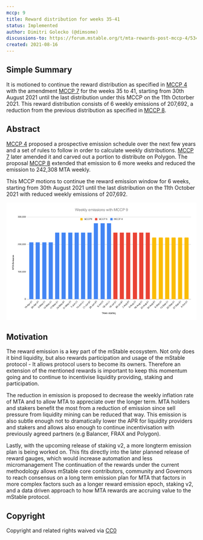 ```yaml
---
mccp: 9
title: Reward distribution for weeks 35-41
status: Implemented
author: Dimitri Golecko (@dimsome)
discussions-to: https://forum.mstable.org/t/mta-rewards-post-mccp-4/534/14
created: 2021-08-16
---
```


## Simple Summary

It is motioned to continue the reward distribution as specified in [MCCP 4](./mccp-4) with the amendment [MCCP 7](./mccp-7) for the weeks 35 to 41, starting from 30th August 2021 until the last distribution under this MCCP on the 11th Octorber 2021. This reward distribution consists of 6 weekly emissions of 207,692, a reduction from the previous distribution as specified in [MCCP 8](./mccp-8).

## Abstract

[MCCP 4](./mccp-4) proposed a prospective emission schedule over the next few years and a set of rules to follow in order to calculate weekly distributions. [MCCP 7](./mccp-7) later amended it and carved out a portion to distribute on Polygon. The proposal [MCCP 8](./mccp-8) extended that emission to 6 more weeks and reduced the emission to 242,308 MTA weekly.

This MCCP motions to continue the reward emission window for 6 weeks, starting from 30th August 2021 until the last distribution on the 11th October 2021 with reduced weekly emissions of 207,692.

![weekly-emissions](/assets/MCCP-9/weekly-emissions.png)

## Motivation

The reward emission is a key part of the mStable ecosystem. Not only does it bind liquidity, but also rewards participation and usage of the mStable protocol - It allows protocol users to become its owners. Therefore an extension of the mentioned rewards is important to keep this momentum going and to continue to incentivise liquidity providing, staking and participation.

The reduction in emission is proposed to decrease the weekly inflation rate of MTA and to allow MTA to appreciate over the longer term. MTA holders and stakers benefit the most from a reduction of emission since sell pressure from liquidity mining can be reduced that way. This emission is also subtle enough not to dramatically lower the APR for liquidity providers and stakers and allows also enough to continue incentivisation with previously agreed partners (e.g Balancer, FRAX and Polygon).

Lastly, with the upcoming release of staking v2, a more longterm emission plan is being worked on. This fits directly into the later planned release of reward gauges, which would increase automation and less micromanagement The continuation of the rewards under the current methodology allows mStable core contributors, community and Governors to reach consensus on a long term emission plan for MTA that factors in more complex factors such as a longer reward emission epoch, staking v2, and a data driven approach to how MTA rewards are accruing value to the mStable protocol.

## Copyright

Copyright and related rights waived via [CC0](https://creativecommons.org/publicdomain/zero/1.0/)
